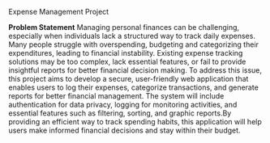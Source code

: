 Expense Management Project

**Problem Statement**
    Managing personal finances can be challenging, especially when individuals lack a structured way to
track daily expenses. Many people struggle with overspending, budgeting and categorizing their 
expenditures, leading to financial instability. Existing expense tracking solutions may be too complex,
lack essential features, or fail to provide insightful reports for better financial decision making.
    To address this issue, this project aims to develop a secure, user-friendly web application that
enables users to log their expenses, categorize transactions, and generate reports for better financial
management. The system will include authentication for data privacy, logging for monitoring activities, 
and essential features such as filtering, sorting, and graphic reports.By providing an efficient way
to track spending habits, this application will help users make informed financial decisions and stay within
their budget.